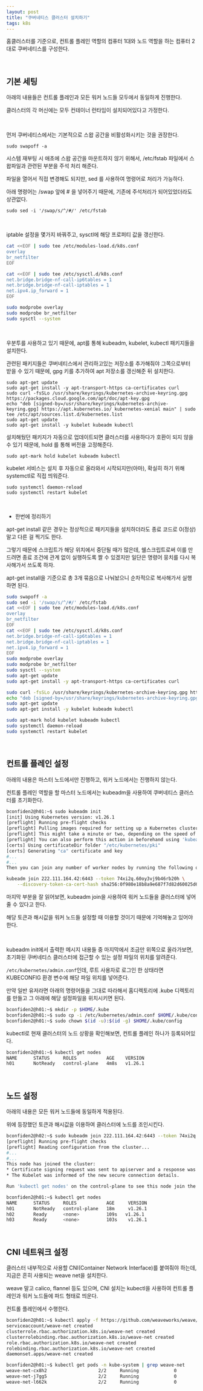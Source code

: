 ```yaml
---
layout: post
title: "쿠버네티스 클러스터 설치하기"
tags: k8s
---
```


홈클러스터를 기준으로, 컨트롤 플레인 역할의 컴퓨터 1대와 노드 역할을 하는 컴퓨터 2대로 쿠버네티스를 구성한다.

<br>

## 기본 세팅

아래의 내용들은 컨트롤 플레인과 모든 워커 노드들 모두에서 동일하게 진행한다.

클러스터의 각 머신에는 모두 컨테이너 런타임이 설치되어있다고 가정한다.

<br>

먼저 쿠버네티스에서는 기본적으로 스왑 공간을 비활성화시키는 것을 권장한다.
```
sudo swapoff -a
```

시스템 재부팅 시 애초에 스왑 공간을 마운트하지 않기 위해서, /etc/fstab 파일에서 스왑파일과 관련된 부분을 주석 처리 해준다.

파일을 열어서 직접 변경해도 되지만, sed 를 사용하여 명령어로 처리가 가능하다.

아래 명령어는 /swap 앞에 # 을 넣어주기 때문에, 기존에 주석처리가 되어있었더라도 상관없다.
```
sudo sed -i '/swap/s/^/#/' /etc/fstab
```
<br>

iptable 설정을 몇가지 바꿔주고, sysctl에 해당 프로퍼티 값을 갱신한다.
```bash
cat <<EOF | sudo tee /etc/modules-load.d/k8s.conf
overlay
br_netfilter
EOF

cat <<EOF | sudo tee /etc/sysctl.d/k8s.conf
net.bridge.bridge-nf-call-ip6tables = 1
net.bridge.bridge-nf-call-iptables = 1
net.ipv4.ip_forward = 1
EOF

sudo modprobe overlay
sudo modprobe br_netfilter
sudo sysctl --system
```
<br>

우분투를 사용하고 있기 때문에, apt를 통해 kubeadm, kubelet, kubectl 패키지들을 설치한다.

관련된 패키지들은 쿠버네티스에서 관리하고있는 저장소를 추가해줘야 그쪽으로부터 받을 수 있기 때문에, gpg 키를 추가하여 apt 저장소를 갱신해준 뒤 설치한다.
```
sudo apt-get update
sudo apt-get install -y apt-transport-https ca-certificates curl
sudo curl -fsSLo /usr/share/keyrings/kubernetes-archive-keyring.gpg https://packages.cloud.google.com/apt/doc/apt-key.gpg
echo "deb [signed-by=/usr/share/keyrings/kubernetes-archive-keyring.gpg] https://apt.kubernetes.io/ kubernetes-xenial main" | sudo tee /etc/apt/sources.list.d/kubernetes.list
sudo apt-get update
sudo apt-get install -y kubelet kubeadm kubectl
```

설치해뒀던 패키지가 자동으로 업데이트되면 클러스터를 사용하다가 호환이 되지 않을 수 있기 때문에, hold 를 통해 버전을 고정해준다.
```
sudo apt-mark hold kubelet kubeadm kubectl
```

kubelet 서비스는 설치 후 자동으로 올라와서 시작되지만(아마), 확실히 하기 위해 systemctl로 직접 띄워준다.
```
sudo systemctl daemon-reload
sudo systemctl restart kubelet
```
<br>

- 한번에 정리하기

apt-get install 같은 경우는 정상적으로 패키지들을 설치하더라도 종료 코드로 0(정상) 말고 다른 걸 찍기도 한다.

그렇기 때문에 스크립트가 해당 위치에서 중단될 때가 많은데, 쉘스크립트로써 이를 만드려면 종료 조건에 관계 없이 실행하도록 짤 수 있겠지만 일단은 명령어 뭉치를 다시 복사해가서 쓰도록 하자.

apt-get install을 기준으로 총 3개 묶음으로 나눠놨으니 순차적으로 복사해가서 실행하면 된다.
```bash
sudo swapoff -a
sudo sed -i '/swap/s/^/#/' /etc/fstab
cat <<EOF | sudo tee /etc/modules-load.d/k8s.conf
overlay
br_netfilter
EOF
cat <<EOF | sudo tee /etc/sysctl.d/k8s.conf
net.bridge.bridge-nf-call-ip6tables = 1
net.bridge.bridge-nf-call-iptables = 1
net.ipv4.ip_forward = 1
EOF
sudo modprobe overlay
sudo modprobe br_netfilter
sudo sysctl --system
sudo apt-get update
sudo apt-get install -y apt-transport-https ca-certificates curl

sudo curl -fsSLo /usr/share/keyrings/kubernetes-archive-keyring.gpg https://packages.cloud.google.com/apt/doc/apt-key.gpg
echo "deb [signed-by=/usr/share/keyrings/kubernetes-archive-keyring.gpg] https://apt.kubernetes.io/ kubernetes-xenial main" | sudo tee /etc/apt/sources.list.d/kubernetes.list
sudo apt-get update
sudo apt-get install -y kubelet kubeadm kubectl

sudo apt-mark hold kubelet kubeadm kubectl
sudo systemctl daemon-reload
sudo systemctl restart kubelet

```
<br>

## 컨트롤 플레인 설정

아래의 내용은 마스터 노드에서만 진행하고, 워커 노드에서는 진행하지 않는다.

컨트롤 플레인 역할을 할 마스터 노드에서는 kubeadm을 사용하여 쿠버네티스 클러스터를 초기화한다.
```bash
bconfiden2@h01:~$ sudo kubeadm init
[init] Using Kubernetes version: v1.26.1
[preflight] Running pre-flight checks
[preflight] Pulling images required for setting up a Kubernetes cluster
[preflight] This might take a minute or two, depending on the speed of your internet connection
[preflight] You can also perform this action in beforehand using 'kubeadm config images pull'
[certs] Using certificateDir folder "/etc/kubernetes/pki"
[certs] Generating "ca" certificate and key
#...
#...
Then you can join any number of worker nodes by running the following on each as root:

kubeadm join 222.111.164.42:6443 --token 74xi2q.60oy3vj9b46rb20h \
	--discovery-token-ca-cert-hash sha256:0f980e18b8a9e687f7d82d60025d661626f198b6070172bc42e5f908e8323acc
```
마지막 부분을 잘 읽어보면, kubeadm join을 사용하여 워커 노드들을 클러스터에 넣어줄 수 있다고 한다.

해당 토큰과 해시값을 워커 노드들 설정할 때 이용할 것이기 때문에 기억해놓고 있어야 한다.

<br>

kubeadm init에서 출력한 메시지 내용들 중 마지막에서 조금만 위쪽으로 올라가보면, 초기화된 쿠버네티스 클러스터에 접근할 수 있는 설정 파일의 위치를 알려준다.

`/etc/kubernetes/admin.conf`인데, 루트 사용자로 로그인 한 상태라면 KUBECONFIG 환경 변수에 해당 파일 위치를 넣어준다.

만약 일반 유저라면 아래의 명령어들을 그대로 따라해서 홈디렉토리에 .kube 디렉토리를 만들고 그 아래에 해당 설정파일을 위치시키면 된다.
```bash
bconfiden2@h01:~$ mkdir -p $HOME/.kube
bconfiden2@h01:~$ sudo cp -i /etc/kubernetes/admin.conf $HOME/.kube/config
bconfiden2@h01:~$ sudo chown $(id -u):$(id -g) $HOME/.kube/config
```

kubectl로 현재 클러스터의 노드 상황을 확인해보면, 컨트롤 플레인 하나가 등록되어있다.
```bash
bconfiden2@h01:~$ kubectl get nodes
NAME      STATUS     ROLES           AGE    VERSION
h01       NotReady   control-plane   4m8s   v1.26.1
```
<br>

## 노드 설정

아래의 내용은 모든 워커 노드들에 동일하게 적용된다.

위에 등장했던 토큰과 해시값을 이용하여 클러스터에 노드를 조인시킨다.
```bash
bconfiden2@h02:~$ sudo kubeadm join 222.111.164.42:6443 --token 74xi2q.60oy3vj9b46rb20h --discovery-token-ca-cert-hash sha256:0f980e18b8a9e687f7d82d60025d661626f198b6070172bc42e5f908e8323acc
[preflight] Running pre-flight checks
[preflight] Reading configuration from the cluster...
#...
#...
This node has joined the cluster:
* Certificate signing request was sent to apiserver and a response was received.
* The Kubelet was informed of the new secure connection details.

Run 'kubectl get nodes' on the control-plane to see this node join the cluster.
```

```bash
bconfiden2@h01:~$ kubectl get nodes
NAME      STATUS     ROLES           AGE     VERSION
h01       NotReady   control-plane   18m     v1.26.1
h02       Ready      <none>          109s   v1.26.1
h03       Ready      <none>          103s    v1.26.1
```
<br>

## CNI 네트워크 설정

클러스터 내부적으로 사용할 CNI(Container Network Interface)를 붙여줘야 하는데, 지금은 흔히 사용되는 weave net을 설치한다.

weave 말고 calico, flannel 등도 있으며, CNI 설치는 kubectl을 사용하여 컨트롤 플레인과 워커 노드들에 파드 형태로 띄운다.

컨트롤 플레인에서 수행한다.
```bash
bconfiden2@h01:~$ kubectl apply -f https://github.com/weaveworks/weave/releases/download/v2.8.1/weave-daemonset-k8s.yaml
serviceaccount/weave-net created
clusterrole.rbac.authorization.k8s.io/weave-net created
clusterrolebinding.rbac.authorization.k8s.io/weave-net created
role.rbac.authorization.k8s.io/weave-net created
rolebinding.rbac.authorization.k8s.io/weave-net created
daemonset.apps/weave-net created
```
```bash
bconfiden2@h01:~$ kubectl get pods -n kube-system | grep weave-net
weave-net-cx8h2                   2/2     Running             0          3m14s
weave-net-j7gg5                   2/2     Running             0          3m14s
weave-net-l662k                   2/2     Running             0          3m14s
```